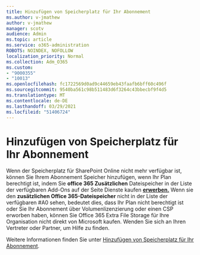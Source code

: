 ```yaml
---
title: Hinzufügen von Speicherplatz für Ihr Abonnement
ms.author: v-jmathew
author: v-jmathew
manager: scotv
audience: Admin
ms.topic: article
ms.service: o365-administration
ROBOTS: NOINDEX, NOFOLLOW
localization_priority: Normal
ms.collection: Adm_O365
ms.custom:
- "9000355"
- "10013"
ms.openlocfilehash: fc1722569d0ad9c44659eb43faafb6bff60c496f
ms.sourcegitcommit: 9540ba561c98b511483d6f3264c43bbecbf9f4d5
ms.translationtype: MT
ms.contentlocale: de-DE
ms.lasthandoff: 03/29/2021
ms.locfileid: "51406724"
---
```

# <a name="add-storage-space-for-your-subscription"></a>Hinzufügen von Speicherplatz für Ihr Abonnement

Wenn der Speicherplatz für SharePoint Online nicht mehr verfügbar ist, können [](https://docs.microsoft.com/microsoft-365/commerce/add-storage-space) Sie Ihrem Abonnement Speicher hinzufügen, wenn Ihr Plan berechtigt ist, indem Sie **office 365 Zusätzlichen** Dateispeicher in der Liste der verfügbaren Add-Ons auf der Seite Dienste kaufen **[erwerben.](https://go.microsoft.com/fwlink/p/?linkid=868433)** Wenn sie den **zusätzlichen Office 365-Dateispeicher** nicht in der Liste der verfügbaren #A0 sehen, bedeutet dies, dass Ihr Plan nicht berechtigt ist oder Sie Ihr Abonnement über Volumenlizenzierung oder einen CSP erworben haben, können Sie Office 365 Extra File Storage für Ihre Organisation nicht direkt von Microsoft kaufen. Wenden Sie sich an Ihren Vertreter oder Partner, um Hilfe zu finden.

Weitere Informationen finden Sie unter [Hinzufügen von Speicherplatz für Ihr Abonnement](https://docs.microsoft.com/microsoft-365/commerce/add-storage-space).
